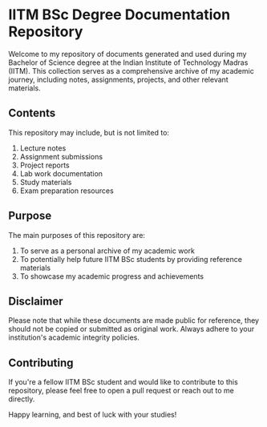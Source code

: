 # IITM BSc Degree Documentation Repository

Welcome to my repository of documents generated and used during my Bachelor of Science degree at the Indian Institute of Technology Madras (IITM). This collection serves as a comprehensive archive of my academic journey, including notes, assignments, projects, and other relevant materials.


## Contents

This repository may include, but is not limited to:

1. Lecture notes
2. Assignment submissions
3. Project reports
4. Lab work documentation
5. Study materials
6. Exam preparation resources


## Purpose

The main purposes of this repository are:

1. To serve as a personal archive of my academic work
2. To potentially help future IITM BSc students by providing reference materials
3. To showcase my academic progress and achievements

## Disclaimer

Please note that while these documents are made public for reference, they should not be copied or submitted as original work. Always adhere to your institution's academic integrity policies.

## Contributing

If you're a fellow IITM BSc student and would like to contribute to this repository, please feel free to open a pull request or reach out to me directly.


Happy learning, and best of luck with your studies!

